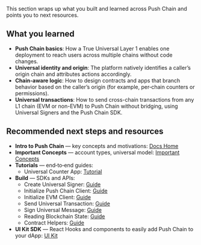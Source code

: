This section wraps up what you built and learned across Push Chain and points you to next resources.

## What you learned

- **Push Chain basics**: How a True Universal Layer 1 enables one deployment to reach users across multiple chains without code changes.
- **Universal identity and origin**: The platform natively identifies a caller’s origin chain and attributes actions accordingly.
- **Chain‑aware logic**: How to design contracts and apps that branch behavior based on the caller’s origin (for example, per‑chain counters or permissions).
- **Universal transactions**: How to send cross-chain transactions from any L1 chain (EVM or non-EVM) to Push Chain without bridging, using Universal Signers and the Push Chain SDK.

## Recommended next steps and resources

- **Intro to Push Chain** — key concepts and motivations: <a href="https://pushchain.github.io/push-chain-website/pr-preview/pr-1067/docs/chain/" target="_blank">Docs Home</a>
- **Important Concepts** — account types, universal model: <a href="https://pushchain.github.io/push-chain-website/pr-preview/pr-1067/docs/chain/important-concepts/" target="_blank">Important Concepts</a>
- **Tutorials** — end‑to‑end guides:
  - Universal Counter App: <a href="https://pushchain.github.io/push-chain-website/pr-preview/pr-1067/docs/chain/tutorials/basics/tutorial-universal-counter/" target="_blank">Tutorial</a>
- **Build** — SDKs and APIs:
  - Create Universal Signer: <a href="https://pushchain.github.io/push-chain-website/pr-preview/pr-1067/docs/chain/build/create-universal-signer/" target="_blank">Guide</a>
  - Initialize Push Chain Client: <a href="https://pushchain.github.io/push-chain-website/pr-preview/pr-1067/docs/chain/build/initialize-push-chain-client/" target="_blank">Guide</a>
  - Initialize EVM Client: <a href="https://pushchain.github.io/push-chain-website/pr-preview/pr-1067/docs/chain/build/initialize-evm-client/" target="_blank">Guide</a>
  - Send Universal Transaction: <a href="https://pushchain.github.io/push-chain-website/pr-preview/pr-1067/docs/chain/build/send-universal-transaction/" target="_blank">Guide</a>
  - Sign Universal Message: <a href="https://pushchain.github.io/push-chain-website/pr-preview/pr-1067/docs/chain/build/sign-universal-message/" target="_blank">Guide</a>
  - Reading Blockchain State: <a href="https://pushchain.github.io/push-chain-website/pr-preview/pr-1067/docs/chain/build/reading-blockchain-state/" target="_blank">Guide</a>
  - Contract Helpers: <a href="https://pushchain.github.io/push-chain-website/pr-preview/pr-1067/docs/chain/build/contract-helpers/" target="_blank">Guide</a>
- **UI Kit SDK** — React Hooks and components to easily add Push Chain to your dApp: <a href="https://pushchain.github.io/push-chain-website/pr-preview/pr-1067/docs/chain/ui-kit/" target="_blank">UI Kit</a>
